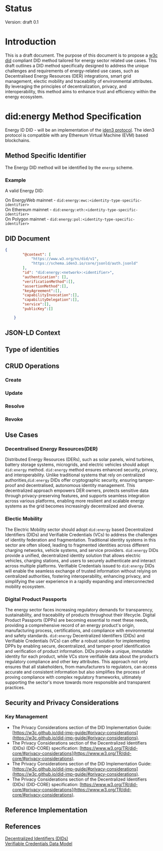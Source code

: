 # Status
Version: draft 0.1
# Introduction
This is a draft document. The purpose of this document is to propose a [w3c did](https://w3c-ccg.github.io/did-spec/) compliant DID method tailored for energy sector related use cases. This draft outlines a DID method specifically designed to address the unique challenges and requirements of energy-related use cases, such as Decentralised Energy Resources (DER) integrations, smart grid management, electic mobility and traceability of environmental attributes. By leveraging the principles of decentralization, privacy, and interoperability, this method aims to enhance trust and efficiency within the energy ecosystem.

# did:energy Method Specification
Energy ID DID - will be an implementation of the [iden3 protocol](https://docs.iden3.io/protocol/spec/). The iden3 protocol is compatible with any Ethereum Virtual Machine (EVM) based blockchains.

## Method Specific Identifier
The Energy DID method will be identified by the `energy` scheme.

### Example

A valid Energy DID:

On EnergyWeb mainnet - ```did:energy:ewc:<identity-type-specific-identifier>```\
On Ethereum mainnet  - ```did:energy:eth:<identity-type-specific-identifier>```\
On Polygon mainnet   - ```did:energy:pol:<identity-type-specific-identifier>```


## DID Document
```json
{
        "@context": [
            "https://www.w3.org/ns/did/v1",
            "https://schema.iden3.io/core/jsonld/auth.jsonld"
        ],
        "id": "did:energy:<network>:<identifier>",
        "authentication": [],
        "verificationMethod":[],
        "assertionMethod":[],
        "keyAgreement":[],
        "capabilityInvocation":[],
        "capabilityDelegation":[],
        "service":[],
        "publicKey":[]

    }
```
## JSON-LD Context
## Type of identities
## CRUD Operations

### Create
### Update
### Resolve 
### Revoke

## Use Cases
### Decentralised Energy Resources(DER)
Distributed Energy Resources (DERs), such as solar panels, wind turbines, battery storage systems, microgrids, and electric vehicles should adopt `did:energy` method. `did:energy` method ensures enhanced security, privacy, and interoperability. Unlike traditional systems that rely on centralized authorities,`did:energy` DIDs offer cryptographic security, ensuring tamper-proof and decentralised, autonomous identity management. This decentralized approach empowers DER owners, protects sensitive data through privacy-preserving features, and supports seamless integration across various platforms, enabling more resilient and scalable energy systems as the grid becomes increasingly decentralized and diverse.

### Electic Mobility
The Electric Mobility sector should adopt `did:energy` based  Decentralized Identifiers (DIDs) and Verifiable Credentials (VCs) to address the challenges of identity federation and fragmentation. Traditional identity systems in this sector are often siloed, leading to fragmented identities across different charging networks, vehicle systems, and service providers. `did:energy` DIDs provide a unified, decentralized identity solution that allows electric vehicles, charging stations, and users to securely authenticate and interact across multiple platforms. Verifiable Credentials issued to `did:energy` DIDs will enable the seamless exchange of trusted information without relying on centralized authorities, fostering interoperability, enhancing privacy, and simplifying the user experience in a rapidly expanding and interconnected mobility ecosystem.

### Digital Product Passports
The energy sector faces increasing regulatory demands for transparency, sustainability, and traceability of products throughout their lifecycle. Digital Product Passports (DPPs) are becoming essential to meet these needs, providing a comprehensive record of an energy product's origin, manufacturing process, certifications, and compliance with environmental and safety standards. `did:energy` Decentralized Identifiers (DIDs) and Verifiable Credentials (VCs) can offer a robust solution for implementing DPPs by enabling secure, decentralized, and tamper-proof identification and verification of product information. DIDs provide a unique, immutable identity for each product, while VCs store verifiable data about the product’s regulatory compliance and other key attributes. This approach not only ensures that all stakeholders, from manufacturers to regulators, can access accurate and consistent information but also simplifies the process of proving compliance with complex regulatory frameworks, ultimately supporting the sector's move towards more responsible and transparent practices.

## Security and Privacy Considerations

### Key Management

- The Privacy Considerations section of the DID Implementation Guide: [https://w3c.github.io/did-imp-guide/#privacy-considerations](https://w3c.github.io/did-imp-guide/#privacy-considerations).
- The Privacy Considerations section of the Decentralized Identifiers (DIDs) (DID-CORE) specification: [https://www.w3.org/TR/did-core/#privacy-considerations](https://www.w3.org/TR/did-core/#privacy-considerations).
- The Privacy Considerations section of the DID Implementation Guide: [https://w3c.github.io/did-imp-guide/#privacy-considerations](https://w3c.github.io/did-imp-guide/#privacy-considerations).
- The Privacy Considerations section of the Decentralized Identifiers (DIDs) (DID-CORE) specification: [https://www.w3.org/TR/did-core/#privacy-considerations](https://www.w3.org/TR/did-core/#privacy-considerations).

## Reference Implementation
## References

[Decentralized Identifiers (DIDs)](https://www.w3.org/TR/did-core/)\
[Verifiable Credentials Data Model](https://www.w3.org/TR/vc-data-model)
